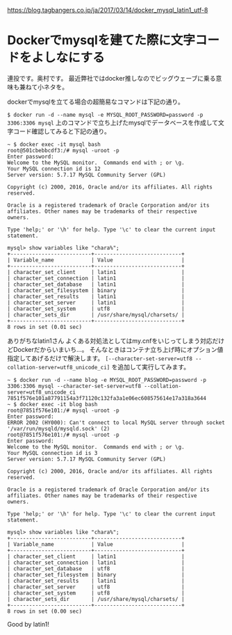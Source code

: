 https://blog.tagbangers.co.jp/ja/2017/03/14/docker_mysql_latin1_utf-8

# Dockerでmysqlを建てた際に文字コードをよしなにする
連投です。奥村です。
最近弊社ではdocker推しなのでビッグウェーブに乗る意味も兼ねて小ネタを。

dockerでmysqlを立てる場合の超簡易なコマンドは下記の通り。

`$ docker run -d --name mysql -e MYSQL_ROOT_PASSWORD=password -p 3306:3306 mysql`
上のコマンドで立ち上げたmysqlでデータベースを作成して文字コード確認してみると下記の通り。

```
~ $ docker exec -it mysql bash
root@501cbebbcdf3:/# mysql -uroot -p
Enter password:
Welcome to the MySQL monitor.  Commands end with ; or \g.
Your MySQL connection id is 12
Server version: 5.7.17 MySQL Community Server (GPL)

Copyright (c) 2000, 2016, Oracle and/or its affiliates. All rights reserved.

Oracle is a registered trademark of Oracle Corporation and/or its
affiliates. Other names may be trademarks of their respective
owners.

Type 'help;' or '\h' for help. Type '\c' to clear the current input statement.

mysql> show variables like "chara%";
+--------------------------+----------------------------+
| Variable_name            | Value                      |
+--------------------------+----------------------------+
| character_set_client     | latin1                     |
| character_set_connection | latin1                     |
| character_set_database   | latin1                     |
| character_set_filesystem | binary                     |
| character_set_results    | latin1                     |
| character_set_server     | latin1                     |
| character_set_system     | utf8                       |
| character_sets_dir       | /usr/share/mysql/charsets/ |
+--------------------------+----------------------------+
8 rows in set (0.01 sec)
```

ありがちなlatin1さん
よくある対処法としてはmy.cnfをいじってしまう対応だけどDockerだからいまいち…。
そんなときはコンテナ立ち上げ時にオプション値指定してあげるだけで解決します。
`[--character-set-server=utf8 --collation-server=utf8_unicode_ci]` を追加して実行してみます。

```
~ $ docker run -d --name blog -e MYSQL_ROOT_PASSWORD=password -p 3306:3306 mysql --character-set-server=utf8 --collation-server=utf8_unicode_ci
7851f576e101a87791154a3f71120c132fa3a1e06ec608575614e17a318a3644
~ $ docker exec -it blog bash
root@7851f576e101:/# mysql -uroot -p
Enter password:
ERROR 2002 (HY000): Can't connect to local MySQL server through socket '/var/run/mysqld/mysqld.sock' (2)
root@7851f576e101:/# mysql -uroot -p
Enter password:
Welcome to the MySQL monitor.  Commands end with ; or \g.
Your MySQL connection id is 3
Server version: 5.7.17 MySQL Community Server (GPL)

Copyright (c) 2000, 2016, Oracle and/or its affiliates. All rights reserved.

Oracle is a registered trademark of Oracle Corporation and/or its
affiliates. Other names may be trademarks of their respective
owners.

Type 'help;' or '\h' for help. Type '\c' to clear the current input statement.

mysql> show variables like "chara%";
+--------------------------+----------------------------+
| Variable_name            | Value                      |
+--------------------------+----------------------------+
| character_set_client     | latin1                     |
| character_set_connection | latin1                     |
| character_set_database   | utf8                       |
| character_set_filesystem | binary                     |
| character_set_results    | latin1                     |
| character_set_server     | utf8                       |
| character_set_system     | utf8                       |
| character_sets_dir       | /usr/share/mysql/charsets/ |
+--------------------------+----------------------------+
8 rows in set (0.00 sec)
```

Good by latin1!
